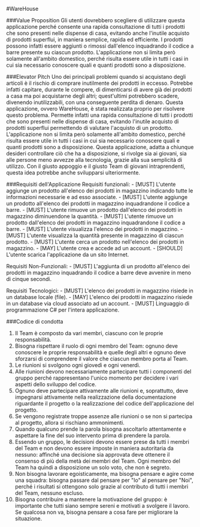 #WareHouse



###Value Proposition
Gli utenti dovrebbero scegliere di utilizzare questa applicazione perché consente una rapida consultazione di tutti i prodotti che sono presenti
	nelle dispense di casa, evitando anche l'inutile acquisto di prodotti superflui, in maniera semplice, rapida ed efficiente.
	I prodotti possono infatti essere aggiunti o rimossi dall'elenco inquadrando il codice a barre presente su ciascun prodotto.
	L'applicazione non si limita però solamente all'ambito domestico, perché risulta essere utile in tutti i casi in cui sia necessario
	conoscere quali e quanti prodotti sono a disposizione.


###Elevator Pitch
Uno dei principali problemi quando si acquistano degli articoli è il rischio di comprare inutilmente dei prodotti in eccesso.
	Potrebbe infatti capitare, durante le compere, di dimenticarsi di avere già dei prodotti a casa ma poi acquistarne degli altri;
	quest'ultimi potrebbero scadere, divenendo inutilizzabili, con una conseguente perdita di denaro.
Questa applicazione, ovvero WareHouse, è stata realizzata proprio per risolvere questo problema. Permette infatti una rapida consultazione
	di tutti i prodotti che sono presenti nelle dispense di casa, evitando l'inutile acquisto di prodotti superflui permettendo di
	valutare l'acquisto di un prodotto.
L'applicazione non si limita però solamente all'ambito domestico, perché risulta essere utile in tutti i casi in cui sia necessario
	conoscere quali e quanti prodotti sono a disposizione.
Questa applicazione, adatta a chiunque desideri controllare ciò che ha a disposizione, si rivolge sia ai giovani, sia alle persone meno
	avvezze alla tecnologia, grazie alla sua semplicità di utilizzo.
Con il giusto appoggio e il giusto Team di giovani intraprendenti, questa idea potrebbe anche svilupparsi ulteriormente.


###Requisiti dell'Applicazione
Requisiti funzionali:
	- [MUST] L'utente aggiunge un prodotto all'elenco dei prodotti in magazzino indicando tutte le informazioni necessarie e ad esso associate.
	- [MUST] L'utente aggiunge un prodotto all'elenco dei prodotti in magazzino inquadrandone il codice a barre.
	- [MUST] L'utente rimuove un prodotto dall'elenco dei prodotti in magazzino diminuendone la quantità.
	- [MUST] L'utente rimuove un prodotto dall'elenco dei prodotti in magazzino inquadrandone il codice a barre.
	- [MUST] L'utente visualizza l'elenco dei prodotti in magazzino.
	- [MUST] L'utente visualizza la quantità presente in magazzino di ciascun prodotto.
	- [MUST] L'utente cerca un prodotto nell'elenco dei prodotti in magazzino.
	- [MAY] L'utente crea e accede ad un account.
	- [SHOULD] L'utente scarica l'applicazione da un sito Internet.

Requisiti Non-Funzionali:
	- [MUST] L'aggiunta di un prodotto all'elenco dei prodotti in magazzino inquadrando il codice a barre deve avvenire in meno di cinque secondi.

Requisiti Tecnologici:
	- [MUST] L'elenco dei prodotti in magazzino risiede in un database locale (file).
	- [MAY] L'elenco dei prodotti in magazzino risiede in un database via cloud associato ad un account.
	- [MUST] Linguaggio di programmazione C# per l'intera applicazione.


###Codice di condotta
1) Il Team è composto da vari membri, ciascuno con le proprie responsabilità.
2) Bisogna rispettare il ruolo di ogni membro del Team: ognuno deve conoscere le proprie responsabilità e quelle degli altri e ognuno deve sforzarsi di
	comprendere il valore che ciascun membro porta al Team.
3) Le riunioni si svolgono ogni giovedì e ogni venerdì.
4) Alle riunioni devono necessariamente partecipare tutti i componenti del gruppo perché rappresentano l'unico momento per decidere i vari aspetti 
	dello sviluppo del codice.
5) Ognuno deve partecipare attivamente alle riunioni e, soprattutto, deve impegnarsi attivamente nella realizzazione della documentazione riguardante 
	il progetto o la realizzazione del codice dell'applicazione del progetto.
6) Se vengono registrate troppe assenze alle riunioni o se non si partecipa al progetto, allora si rischiano ammonimenti.
7) Quando qualcuno prende la parola bisogna ascoltarlo attentamente e aspettare la fine del suo intervento prima di prendere la parola.
8) Essendo un gruppo, le decisioni devono essere prese da tutti i membri del Team e non devono essere imposte in maniera autoritaria da nessuno: affinché 
	una decisione sia approvata deve ottenere il consenso di più della metà dei membri del Team. Ogni membro del Team ha quindi a disposizione un solo voto, che non è segreto. 
9) Non bisogna lavorare egoisticamente, ma bisogna pensare e agire come una squadra: bisogna passare dal pensare per "Io" al pensare per "Noi", perché i risultati
	si ottengono solo grazie al contributo di tutti i membri del Team, nessuno escluso.
10) Bisogna contribuire a mantenere la motivazione del gruppo: è importante che tutti siano sempre sereni e motivati a svolgere il lavoro. Se qualcosa non va, 
	bisogna pensare a cosa fare per migliorare la situazione.
